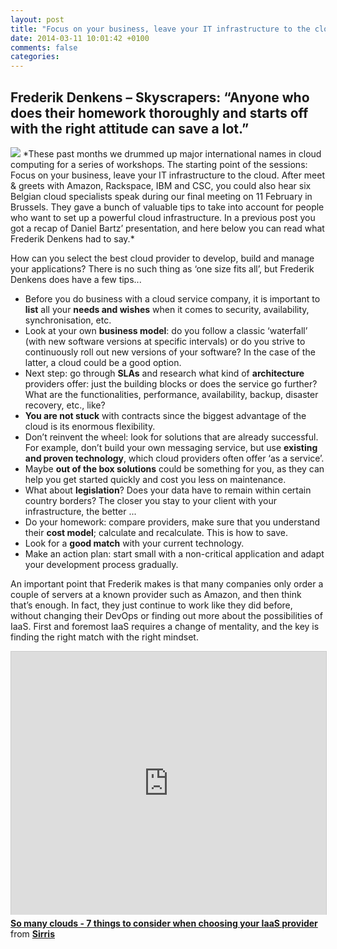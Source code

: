 ```yaml
---
layout: post
title: "Focus on your business, leave your IT infrastructure to the cloud: round-up - Part 2"
date: 2014-03-11 10:01:42 +0100
comments: false
categories: 
---
```

## Frederik Denkens – Skyscrapers: “Anyone who does their homework thoroughly and starts off with the right attitude can save a lot.”
<img class="inline-picture" src="http://www.sirris.be/uploadedImages/News/Denkens.jpg">
*These past months we drummed up major international names in cloud computing for a series of workshops. The starting point of the sessions: Focus on your business, leave your IT infrastructure to the cloud. After meet & greets with Amazon, Rackspace, IBM and CSC, you could also hear six Belgian cloud specialists speak during our final meeting on 11 February in Brussels. They gave a bunch of valuable tips to take into account for people who want to set up a powerful cloud infrastructure. In a previous post you got a recap of Daniel Bartz’ presentation, and here below you can read what Frederik Denkens had to say.*
<!-- more -->

How can you select the best cloud provider to develop, build and manage your applications? There is no such thing as ‘one size fits all’, but Frederik Denkens does have a few tips... 

- Before you do business with a cloud service company, it is important to **list** all your **needs and wishes** when it comes to security, availability, synchronisation, etc.
- Look at your own **business model**: do you follow a classic ‘waterfall’ (with new software versions at specific intervals) or do you strive to continuously roll out new versions of your software? In the case of the latter, a cloud could be a good option.
- Next step: go through **SLAs** and research what kind of **architecture** providers offer: just the building blocks or does the service go further? What are the functionalities, performance, availability, backup, disaster recovery, etc., like?
- **You are not stuck** with contracts since the biggest advantage of the cloud is its enormous flexibility.
- Don’t reinvent the wheel: look for solutions that are already successful. For example, don’t build your own messaging service, but use **existing and proven technology**, which cloud providers often offer ‘as a service’.
- Maybe **out of the box solutions** could be something for you, as they can help you get started quickly and cost you less on maintenance. 
- What about **legislation**? Does your data have to remain within certain country borders? The closer you stay to your client with your infrastructure, the better ...
- Do your homework: compare providers, make sure that you understand their **cost model**; calculate and recalculate. This is how to save.
- Look for a **good match** with your current technology.
- Make an action plan: start small with a non-critical application and adapt your development process gradually. 

An important point that Frederik makes is that many companies only order a couple of servers at a known provider such as Amazon, and then think that’s enough. In fact, they just continue to work like they did before, without changing their DevOps or finding out more about the possibilities of IaaS. First and foremost IaaS requires a change of mentality, and the key is finding the right match with the right mindset.     
<iframe src="http://www.slideshare.net/slideshow/embed_code/31848555?rel=0" width="512" height="421" frameborder="0" marginwidth="0" marginheight="0" scrolling="no" style="border:1px solid #CCC; border-width:1px 1px 0; margin-bottom:5px; max-width: 100%;" allowfullscreen> </iframe> <div style="margin-bottom:5px"> <strong> <a href="https://www.slideshare.net/sirris_be/denkens-sirris-iaa-s-breakfast-20140211" title="So many clouds - 7 things to consider when choosing your IaaS provider" target="_blank">So many clouds - 7 things to consider when choosing your IaaS provider</a> </strong> from <strong><a href="http://www.slideshare.net/sirris_be" target="_blank">Sirris</a></strong> </div>
